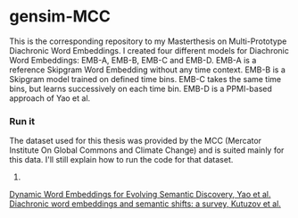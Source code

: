 # gensim-MCC
This is the corresponding repository to my Masterthesis on Multi-Prototype Diachronic Word Embeddings.
I created four different models for Diachronic Word Embeddings: EMB-A, EMB-B, EMB-C and EMB-D. EMB-A is a reference Skipgram Word Embedding without any time context. EMB-B is a Skipgram model trained on defined time bins. EMB-C takes the same time bins, but learns successively on each time bin. EMB-D is a PPMI-based approach of Yao et al.



### Run it
The dataset used for this thesis was provided by the MCC (Mercator Institute On Global Commons and Climate Change) and is suited mainly for this data. I'll still explain how to run the code for that dataset.

1. <python3 preprocess.py input_file output_file vocabulary_size use_PPMI use_all>


[Dynamic Word Embeddings for Evolving Semantic Discovery, Yao et al.](https://arxiv.org/pdf/1703.00607.pdf)
[Diachronic word embeddings and semantic shifts: a survey, Kutuzov et al.](https://www.aclweb.org/anthology/C18-1117.pdf)
